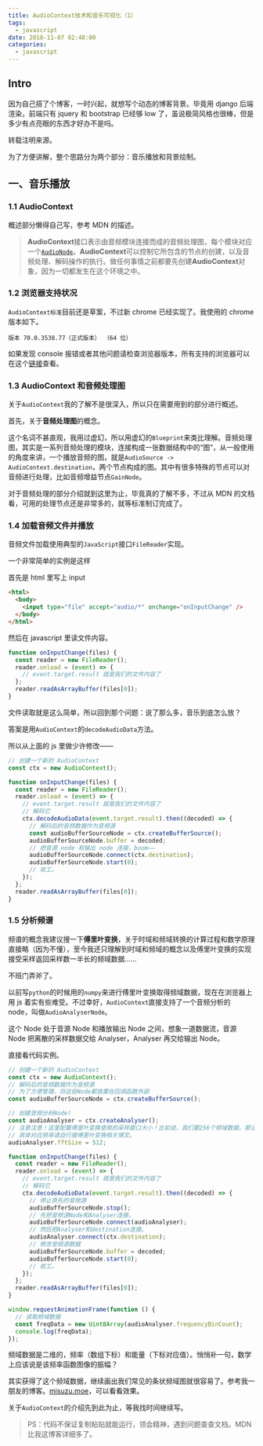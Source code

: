 ```yaml
---
title: AudioContext技术和音乐可视化（1）
tags:
  - javascript
date: 2018-11-07 02:48:00
categories:
  - javascript
---
```


## Intro

因为自己搭了个博客，一时兴起，就想写个动态的博客背景。毕竟用 django 后端渲染，前端只有 jquery 和 bootstrap 已经够 low 了，虽说极简风格也很棒，但是多少有点亮眼的东西才好办不是吗。

转载注明来源。

为了方便讲解，整个思路分为两个部分：音乐播放和背景绘制。

## 一、音乐播放

### 1.1 AudioContext

概述部分懒得自己写，参考 MDN 的描述。

> **AudioContext**接口表示由音频模块连接而成的音频处理图，每个模块对应一个[`AudioNode`](https://developer.mozilla.org/zh-CN/docs/Web/API/AudioNode)。**AudioContext**可以控制它所包含的节点的创建，以及音频处理、解码操作的执行。做任何事情之前都要先创建**AudioContext**对象，因为一切都发生在这个环境之中。

### 1.2 浏览器支持状况

`AudioContext标准`目前还是草案，不过新 chrome 已经实现了。我使用的 chrome 版本如下。

```
版本 70.0.3538.77（正式版本） （64 位）
```

如果发现 console 报错或者其他问题请检查浏览器版本，所有支持的浏览器可以在这个[链接](https://developer.mozilla.org/en-US/docs/Web/API/AudioContext)查看。

### 1.3 AudioContext 和音频处理图

关于`AudioContext`我的了解不是很深入，所以只在需要用到的部分进行概述。

首先，关于**音频处理图**的概念。

这个名词不甚直观，我用过虚幻，所以用虚幻的`Blueprint`来类比理解。音频处理图，其实是一系列音频处理的模块，连接构成一张数据结构中的“图”，从一般使用的角度来讲，一个播放音频的图，就是`AudioSource -> AudioContext.destination`，两个节点构成的图。其中有很多特殊的节点可以对音频进行处理，比如音频增益节点`GainNode`。

对于音频处理的部分介绍就到这里为止，毕竟真的了解不多，不过从 MDN 的文档看，可用的处理节点还是非常多的，就等标准制订完成了。

### 1.4 加载音频文件并播放

音频文件加载使用典型的`JavaScript`接口`FileReader`实现。

一个非常简单的实例是这样

首先是 html 里写上 input

```html
<html>
  <body>
    <input type="file" accept="audio/*" onchange="onInputChange" />
  </body>
</html>
```

然后在 javascript 里读文件内容。

```javascript
function onInputChange(files) {
  const reader = new FileReader();
  reader.onload = (event) => {
    // event.target.result 就是我们的文件内容了
  };
  reader.readAsArrayBuffer(files[0]);
}
```

文件读取就是这么简单，所以回到那个问题：说了那么多，音乐到底怎么放？

答案是用`AudioContext`的`decodeAudioData`方法。

所以从上面的 js 里做少许修改——

```javascript
// 创建一个新的 AudioContext
const ctx = new AudioContext();

function onInputChange(files) {
  const reader = new FileReader();
  reader.onload = (event) => {
    // event.target.result 就是我们的文件内容了
    // 解码它
    ctx.decodeAudioData(event.target.result).then((decoded) => {
      // 解码后的音频数据作为音频源
      const audioBufferSourceNode = ctx.createBufferSource();
      audioBufferSourceNode.buffer = decoded;
      // 把音源 node 和输出 node 连接，boom——
      audioBufferSourceNode.connect(ctx.destination);
      audioBufferSourceNode.start(0);
      // 收工。
    });
  };
  reader.readAsArrayBuffer(files[0]);
}
```

### 1.5 分析频谱

频谱的概念我建议搜一下**傅里叶变换**，关于时域和频域转换的计算过程和数学原理直接略（因为不懂），至今我还只理解到时域和频域的概念以及傅里叶变换的实现接受采样返回采样数一半长的频域数据......

不班门弄斧了。

以前写`python`的时候用的`numpy`来进行傅里叶变换取得频域数据，现在在浏览器上用 js 着实有些难受。不过幸好，`AudioContext`直接支持了一个音频分析的 node，叫做`AudioAnalyserNode`。

这个 Node 处于音源 Node 和播放输出 Node 之间，想象一道数据流，音源 Node 把离散的采样数据交给 Analyser，Analyser 再交给输出 Node。

直接看代码实例。

```javascript
// 创建一个新的 AudioContext
const ctx = new AudioContext();
// 解码后的音频数据作为音频源
// 为了方便管理，将这些Node都放置在回调函数外部
const audioBufferSourceNode = ctx.createBufferSource();

// 创建音频分析Node!
const audioAnalyser = ctx.createAnalyser();
// 注意注意！这里配置傅里叶变换使用的采样窗口大小！比如说，我们要256个频域数据，那么采样就应该是512。
// 具体对应频率请自行搜傅里叶变换相关博文。
audioAnalyser.fftSize = 512;

function onInputChange(files) {
  const reader = new FileReader();
  reader.onload = (event) => {
    // event.target.result 就是我们的文件内容了
    // 解码它
    ctx.decodeAudioData(event.target.result).then((decoded) => {
      // 停止原先的音频源
      audioBufferSourceNode.stop();
      // 先把音频源Node和Analyser连接。
      audioBufferSourceNode.connect(audioAnalyser);
      // 然后把Analyser和destination连接。
      audioAnalyser.connect(ctx.destination);
      // 修改音频源数据
      audioBufferSourceNode.buffer = decoded;
      audioBufferSourceNode.start(0);
      // 收工。
    });
  };
  reader.readAsArrayBuffer(files[0]);
}

window.requestAnimationFrame(function () {
  // 读取频域数据
  const freqData = new Uint8Array(audioAnalyser.frequencyBinCount);
  console.log(freqData);
});
```

频域数据是二维的，频率（数组下标）和能量（下标对应值）。悄悄补一句，数学上应该说是该频率函数图像的振幅？

其实获得了这个频域数据，继续画出我们常见的条状频域图就很容易了。参考我一朋友的博客。[misuzu.moe](https://misuzu.moe/music/index.html)，可以看看效果。

关于`AudioContext`的介绍先到此为止，等我找时间继续写。

> PS：代码不保证复制粘贴就能运行，领会精神，遇到问题查查文档。MDN 比我这博客详细多了。

